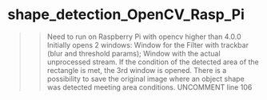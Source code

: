 # shape_detection_OpenCV_Rasp_Pi
>> Need to run on Raspberry Pi with opencv higher than 4.0.0
>> Initially opens 2 windows:
  >> Window for the Filter with trackbar (blur and threshold params);
  >> Window with the actual unprocessed stream.
>> If the condition of the detected area of the rectangle is met, the 3rd window is opened.
>> There is a possibility to save the original image where an object shape was detected meeting area conditions. UNCOMMENT line 106
